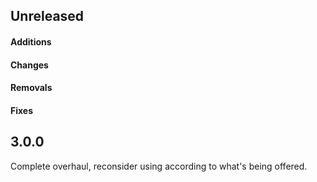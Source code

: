 ## Unreleased

#### Additions

#### Changes

#### Removals

#### Fixes

## 3.0.0

Complete overhaul, reconsider using according to what's being offered. 
